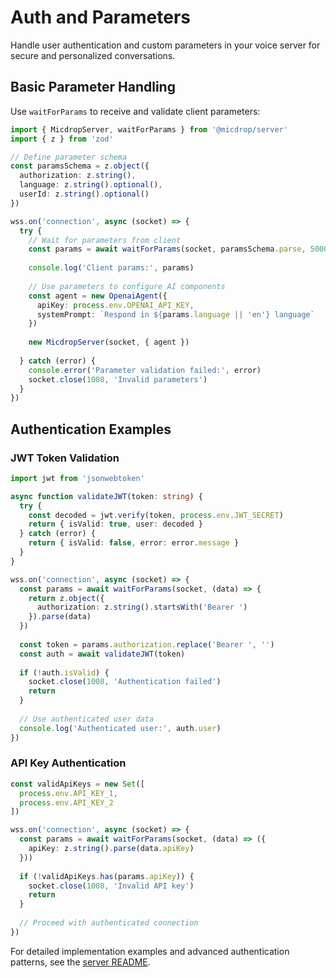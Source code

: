 # Auth and Parameters

Handle user authentication and custom parameters in your voice server for secure and personalized conversations.

## Basic Parameter Handling

Use `waitForParams` to receive and validate client parameters:

```typescript
import { MicdropServer, waitForParams } from '@micdrop/server'
import { z } from 'zod'

// Define parameter schema
const paramsSchema = z.object({
  authorization: z.string(),
  language: z.string().optional(),
  userId: z.string().optional()
})

wss.on('connection', async (socket) => {
  try {
    // Wait for parameters from client
    const params = await waitForParams(socket, paramsSchema.parse, 5000)
    
    console.log('Client params:', params)
    
    // Use parameters to configure AI components
    const agent = new OpenaiAgent({
      apiKey: process.env.OPENAI_API_KEY,
      systemPrompt: `Respond in ${params.language || 'en'} language`
    })
    
    new MicdropServer(socket, { agent })
    
  } catch (error) {
    console.error('Parameter validation failed:', error)
    socket.close(1008, 'Invalid parameters')
  }
})
```

## Authentication Examples

### JWT Token Validation

```typescript
import jwt from 'jsonwebtoken'

async function validateJWT(token: string) {
  try {
    const decoded = jwt.verify(token, process.env.JWT_SECRET)
    return { isValid: true, user: decoded }
  } catch (error) {
    return { isValid: false, error: error.message }
  }
}

wss.on('connection', async (socket) => {
  const params = await waitForParams(socket, (data) => {
    return z.object({
      authorization: z.string().startsWith('Bearer ')
    }).parse(data)
  })
  
  const token = params.authorization.replace('Bearer ', '')
  const auth = await validateJWT(token)
  
  if (!auth.isValid) {
    socket.close(1008, 'Authentication failed')
    return
  }
  
  // Use authenticated user data
  console.log('Authenticated user:', auth.user)
})
```

### API Key Authentication

```typescript
const validApiKeys = new Set([
  process.env.API_KEY_1,
  process.env.API_KEY_2
])

wss.on('connection', async (socket) => {
  const params = await waitForParams(socket, (data) => ({
    apiKey: z.string().parse(data.apiKey)
  }))
  
  if (!validApiKeys.has(params.apiKey)) {
    socket.close(1008, 'Invalid API key')
    return
  }
  
  // Proceed with authenticated connection
})
```

For detailed implementation examples and advanced authentication patterns, see the [server README](../../packages/server/README.md).